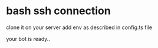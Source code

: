 # bash ssh connection 

clone it on your server
add env as described in config.ts file

your bot is ready..